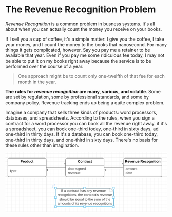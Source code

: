 # The Revenue Recognition Problem

*Revenue Recognition* is a common problem in busness systems. It's all about when you can actually count the money you receive on your books.

If I sell you a cup of coffee, it's a simple matter: I give you the coffee, I take your money, and I count the money to the books that nanosecond. For many things it gets complicated, however. Say you pay me a retainer to be available that year. Even if you pay me some ridiculous fee today, I may not be able to put it on my books right away because the service is to be performed over the course of a year.

> One approach might be to count only one-twelfth of that fee for each month in the year.

**The rules for _revenue recognition_ are many, various, and volatile**. Some are set by regulation, some by professional standards, and some by company policy. Revenue tracking ends up being a quite complex problem.

Imagine a company that sells three kinds of products: word processors, databases, and spreadsheets. According to the rules, when you sign a contract for a word processor you can book all the revenue right away. if it's a spreadsheet, you can book one-third today, one-third in sixty days, ad one-third in thirty days. If it's a database, you can book one-third today, one-third in thirty days, and one-third in sixty days. There's no basis for these rules other than imagination.

![](2021-06-25-01-31-10.png)
